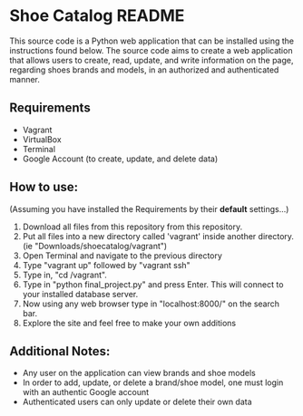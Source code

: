 # Shoe Catalog README
This source code is a Python web application that can be installed using the instructions found below. The source code aims to create a web application that allows users to create, read, update, and write information on the page, regarding shoes brands and models, in an authorized and authenticated manner.

## Requirements
* Vagrant
* VirtualBox
* Terminal
* Google Account (to create, update, and delete data) 

## How to use:
(Assuming you have installed the Requirements by their **default** settings...)
1. Download all files from this repository from this repository.
2. Put all files into a new directory called 'vagrant' inside another directory. (ie "Downloads/shoecatalog/vagrant")
4. Open Terminal and navigate to the previous directory
5. Type "vagrant up" followed by "vagrant ssh"
7. Type in, "cd /vagrant".
8. Type in "python final_project.py" and press Enter. This will connect to your installed database server.
9. Now using any web browser type in "localhost:8000/" on the search bar.
10. Explore the site and feel free to make your own additions

## Additional Notes:
* Any user on the application can view brands and shoe models
* In order to add, update, or delete a brand/shoe model, one must login with an authentic Google account
* Authenticated users can only update or delete their own data
